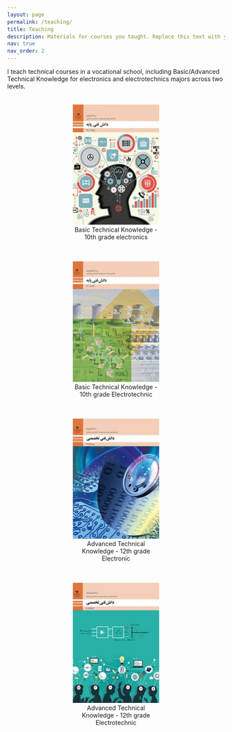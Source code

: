 ```yaml
---
layout: page
permalink: /teaching/
title: Teaching
description: Materials for courses you taught. Replace this text with your description.
nav: true
nav_order: 2
---
```


I teach technical courses in a vocational school, including Basic/Advanced Technical Knowledge for electronics and electrotechnics majors across two levels.

<div style="display: flex; flex-wrap: wrap; gap: 20px; justify-content: center; margin-top: 20px;">

  <figure style="width: 200px; text-align: center;">
    <img src="/assets/img/Course-1.jpg" alt="Photo 1" style="width: 100%; height: auto;">
    <figcaption>Basic Technical Knowledge - 10th grade electronics</figcaption>
  </figure>

  <figure style="width: 200px; text-align: center;">
    <img src="/assets/img/Course-2.jpg" alt="Photo 2" style="width: 100%; height: auto;">
    <figcaption>Basic Technical Knowledge - 10th grade Electrotechnic</figcaption>
  </figure>

  <figure style="width: 200px; text-align: center;">
    <img src="/assets/img/Course-3.jpg" alt="Photo 3" style="width: 100%; height: auto;">
    <figcaption>Advanced Technical Knowledge - 12th grade Electronic</figcaption>
  </figure>

  <figure style="width: 200px; text-align: center;">
    <img src="/assets/img/Course-4.jpg" alt="Photo 4" style="width: 100%; height: auto;">
    <figcaption>Advanced Technical Knowledge - 12th grade Electrotechnic</figcaption>
  </figure>

</div>